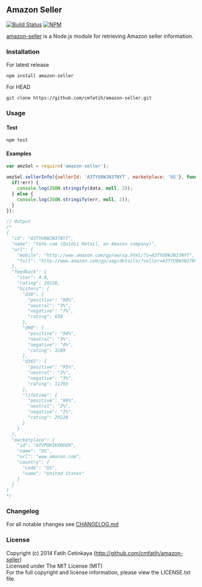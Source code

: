 ## Amazon Seller
[![Build Status][travis-image]][travis-url] [![NPM][npm-image]][npm-url]

[amazon-seller](http://github.com/cmfatih/amazon-seller) is a Node.js module for 
retrieving Amazon seller information.  

### Installation

For latest release
```
npm install amazon-seller
```

For HEAD
```
git clone https://github.com/cmfatih/amazon-seller.git
```

### Usage

#### Test
```
npm test
```

#### Examples
```javascript
var amzSel = require('amazon-seller');

amzSel.sellerInfo({sellerId: 'A3TYU8WJN37NYT', marketplace: 'US'}, function(err, data) {
  if(!err) {
    console.log(JSON.stringify(data, null, 2));
  } else {
    console.log(JSON.stringify(err, null, 2));
  }
});

// Output
/*
{
  "id": "A3TYU8WJN37NYT",
  "name": "YoYo.com (Quidsi Retail, an Amazon company)",
  "url": {
    "mobile": "http://www.amazon.com/gp/aw/sp.html/?s=A3TYU8WJN37NYT",
    "full": "http://www.amazon.com/gp/aag/details/?seller=A3TYU8WJN37NYT"
  },
  "feedback": {
    "star": 4.8,
    "rating": 29228,
    "history": {
      "d30": {
        "positive": "90%",
        "neutral": "3%",
        "negative": "7%",
        "rating": 658
      },
      "d90": {
        "positive": "94%",
        "neutral": "3%",
        "negative": "4%",
        "rating": 3289
      },
      "d365": {
        "positive": "95%",
        "neutral": "2%",
        "negative": "3%",
        "rating": 11793
      },
      "lifetime": {
        "positive": "96%",
        "neutral": "2%",
        "negative": "2%",
        "rating": 29228
      }
    }
  },
  "marketplace": {
    "id": "ATVPDKIKX0DER",
    "name": "US",
    "url": "www.amazon.com",
    "country": {
      "code": "US",
      "name": "United States"
    }
  }
}
*/
```

### Changelog

For all notable changes see [CHANGELOG.md](https://github.com/cmfatih/amazon-seller/blob/master/CHANGELOG.md)

### License

Copyright (c) 2014 Fatih Cetinkaya (http://github.com/cmfatih/amazon-seller)  
Licensed under The MIT License (MIT)  
For the full copyright and license information, please view the LICENSE.txt file.

[npm-url]: http://npmjs.org/package/amazon-seller
[npm-image]: https://badge.fury.io/js/amazon-seller.png

[travis-url]: https://travis-ci.org/cmfatih/amazon-seller
[travis-image]: https://travis-ci.org/cmfatih/amazon-seller.svg?branch=master